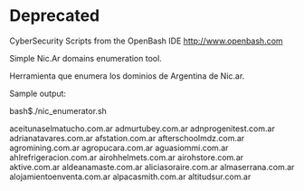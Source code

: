 # Deprecated
CyberSecurity
Scripts from the OpenBash IDE
http://www.openbash.com


Simple Nic.Ar domains enumeration tool.

Herramienta que enumera los dominios de Argentina de Nic.ar.

Sample output:

bash$./nic_enumerator.sh 

aceitunaselmatucho.com.ar
admurtubey.com.ar
adnprogenitest.com.ar
adrianatavares.com.ar
afstation.com.ar
afterschoolmdz.com.ar
agromining.com.ar
agropucara.com.ar
aguasiommi.com.ar
ahlrefrigeracion.com.ar
airohhelmets.com.ar
airohstore.com.ar
aktive.com.ar
aldeanamaste.com.ar
aliciasoraire.com.ar
almaserrana.com.ar
alojamientoenventa.com.ar
alpacasmith.com.ar
altitudsur.com.ar
